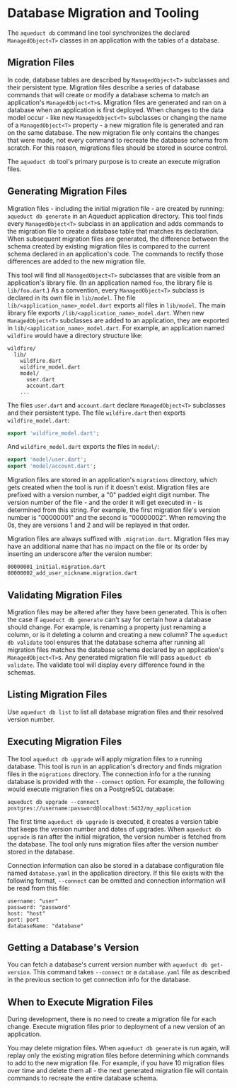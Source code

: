 # Database Migration and Tooling

The `aqueduct db` command line tool synchronizes the declared `ManagedObject<T>` classes in an application with the tables of a database.

Migration Files
---

In code, database tables are described by `ManagedObject<T>` subclasses and their persistent type. Migration files describe a series of database commands that will create or modify a database schema to match an application's `ManagedObject<T>`s. Migration files are generated and ran on a database when an application is first deployed. When changes to the data model occur - like new `ManagedObject<T>` subclasses or changing the name of a `ManagedObject<T>` property - a new migration file is generated and ran on the same database. The new migration file only contains the changes that were made, not every command to recreate the database schema from scratch. For this reason, migrations files should be stored in source control.

The `aqueduct db` tool's primary purpose is to create an execute migration files.

Generating Migration Files
---

Migration files - including the initial migration file - are created by running: `aqueduct db generate` in an Aqueduct application directory. This tool finds every `ManagedObject<T>` subclass in an application and adds commands to the migration file to create a database table that matches its declaration. When subsequent migration files are generated, the difference between the schema created by existing migration files is compared to the current schema declared in an application's code. The commands to rectify those differences are added to the new migration file.

This tool will find all `ManagedObject<T>` subclasses that are visible from an application's library file. (In an application named `foo`, the library file is `lib/foo.dart`.) As a convention, every `ManagedObject<T>` subclass is declared in its own file in `lib/model`. The file `lib/<application_name>_model.dart` exports all files in `lib/model`. The main library file exports `/lib/<application_name>_model.dart`. When new `ManagedObject<T>` subclasses are added to an application, they are exported in `lib/<application_name>_model.dart`. For example, an application named `wildfire` would have a directory structure like:

```
wildfire/
  lib/
    wildfire.dart
    wildfire_model.dart
    model/
      user.dart
      account.dart
    ...
```

The files `user.dart` and `account.dart` declare `ManagedObject<T>` subclasses and their persistent type. The file `wildfire.dart` then exports `wildfire_model.dart`:

```dart
export 'wildfire_model.dart';
```

And `wildfire_model.dart` exports the files in `model/`:

```dart
export 'model/user.dart';
export 'model/account.dart';
```

Migration files are stored in an application's `migrations` directory, which gets created when the tool is run if it doesn't exist. Migration files are prefixed with a version number, a "0" padded eight digit number. The version number of the file - and the order it will get executed in - is determined from this string. For example, the first migration file's version number is "00000001" and the second is "00000002". When removing the 0s, they are versions 1 and 2 and will be replayed in that order.

Migration files are always suffixed with `.migration.dart`. Migration files may have an additional name that has no impact on the file or its order by inserting an underscore after the version number:

```
00000001_initial.migration.dart
00000002_add_user_nickname.migration.dart
```

Validating Migration Files
---

Migration files may be altered after they have been generated. This is often the case if `aqueduct db generate` can't say for certain how a database should change. For example, is renaming a property just renaming a column, or is it deleting a column and creating a new column? The `aqueduct db validate` tool ensures that the database schema after running all migration files matches the database schema declared by an application's `ManagedObject<T>`s. Any generated migration file will pass `aqueduct db validate`. The validate tool will display every difference found in the schemas.


Listing Migration Files
---

Use `aqueduct db list` to list all database migration files and their resolved version number.

Executing Migration Files
---

The tool `aqueduct db upgrade` will apply migration files to a running database. This tool is run in an application's directory and finds migration files in the `migrations` directory. The connection info for a the running database is provided with the `--connect` option. For example, the following would execute migration files on a PostgreSQL database:

```
aqueduct db upgrade --connect postgres://username:password@localhost:5432/my_application
```

The first time `aqueduct db upgrade` is executed, it creates a version table that keeps the version number and dates of upgrades. When `aqueduct db upgrade` is ran after the initial migration, the version number is fetched from the database. The tool only runs migration files after the version number stored in the database.

Connection information can also be stored in a database configuration file named `database.yaml` in the application directory. If this file exists with the following format, `--connect` can be omitted and connection information will be read from this file:

```
username: "user"
password: "password"
host: "host"
port: port
databaseName: "database"
```

Getting a Database's Version
---

You can fetch a database's current version number with `aqueduct db get-version`. This command takes `--connect` or a `database.yaml` file as described in the previous section to get connection info for the database.


When to Execute Migration Files
---

During development, there is no need to create a migration file for each change. Execute migration files prior to deployment of a new version of an application.

You may delete migration files. When `aqueduct db generate` is run again, will replay only the existing migration files before determining which commands to add to the new migration file. For example, if you have 10 migration files over time and delete them all - the next generated migration file will contain commands to recreate the entire database schema.
